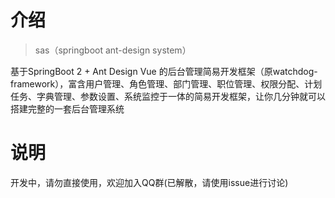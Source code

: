 # 介绍
> sas（springboot ant-design system）

基于SpringBoot 2 + Ant Design Vue 的后台管理简易开发框架（原watchdog-framework），富含用户管理、角色管理、部门管理、职位管理、权限分配、计划任务、字典管理、参数设置、系统监控于一体的简易开发框架，让你几分钟就可以搭建完整的一套后台管理系统
# 说明
开发中，请勿直接使用，欢迎加入QQ群(已解散，请使用issue进行讨论)
